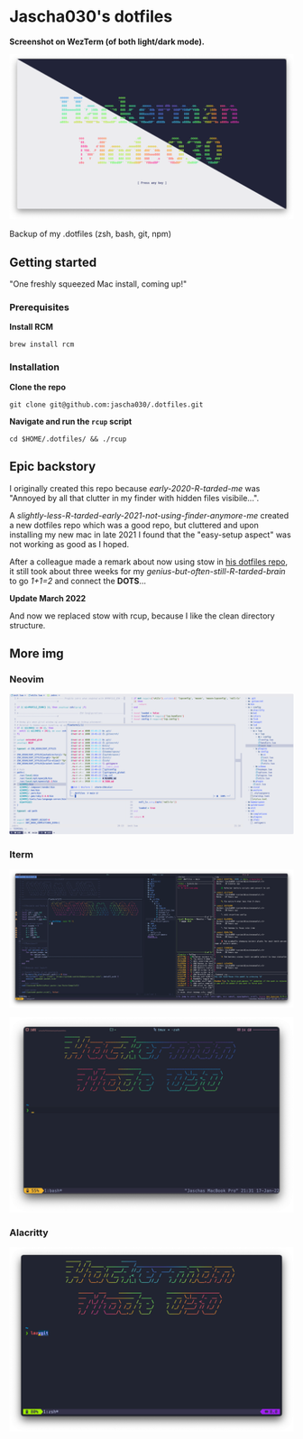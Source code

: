 # Jascha030's dotfiles

**Screenshot on WezTerm (of both light/dark mode).**

![WezTerm home](https://github.com/jascha030/.dotfiles/blob/main/util/img/intro.png?raw=true)

Backup of my .dotfiles (zsh, bash, git, npm)

## Getting started

"One freshly squeezed Mac install, coming up!"

### Prerequisites

**Install RCM**

```shell
brew install rcm
```

### Installation

**Clone the repo**

```shell
git clone git@github.com:jascha030/.dotfiles.git
```

**Navigate and run the `rcup` script**

```shell
cd $HOME/.dotfiles/ && ./rcup
```

## Epic backstory

I originally created this repo because _early-2020-R-tarded-me_ was "Annoyed by all that clutter in my finder with hidden files visibile...".

A _slightly-less-R-tarded-early-2021-not-using-finder-anymore-me_ created a new dotfiles repo which was a good repo, but cluttered and upon installing my new mac in late 2021 I found that the "easy-setup aspect" was not working as good as I hoped.

After a colleague made a remark about now using stow in [his dotfiles repo](https://github.com/V1RE/dotfiles), it still took about three weeks for my _genius-but-often-still-R-tarded-brain_ to go _1+1=2_ and connect the **DOTS**... 

**Update March 2022**

And now we replaced stow with rcup, because I like the clean directory structure.

## More img

### Neovim

![wezterm nvim light](https://github.com/jascha030/.dotfiles/blob/main/util/img/neovim-wezterm-light.png?raw=true)

### Iterm

![terminal in action](https://github.com/jascha030/.dotfiles/blob/main/util/img/nvim-tmux-lazygit-iterm.png?raw=true)

![iTerm home](https://github.com/jascha030/.dotfiles/blob/main/util/img/term-home-iterm.png?raw=true)

### Alacritty

![Alacritty home](https://github.com/jascha030/.dotfiles/blob/main/util/img/term-home-alacritty.png?raw=true)

